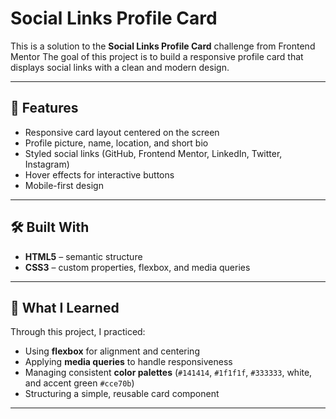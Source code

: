 # Social Links Profile Card

This is a solution to the **Social Links Profile Card** challenge from Frontend Mentor
The goal of this project is to build a responsive profile card that displays social links with a clean and modern design.

---

## 🚀 Features

- Responsive card layout centered on the screen  
- Profile picture, name, location, and short bio  
- Styled social links (GitHub, Frontend Mentor, LinkedIn, Twitter, Instagram)  
- Hover effects for interactive buttons  
- Mobile-first design  

---

## 🛠️ Built With

- **HTML5** – semantic structure  
- **CSS3** – custom properties, flexbox, and media queries  

---

## 🎯 What I Learned

Through this project, I practiced:

- Using **flexbox** for alignment and centering  
- Applying **media queries** to handle responsiveness  
- Managing consistent **color palettes** (`#141414`, `#1f1f1f`, `#333333`, white, and accent green `#cce70b`)  
- Structuring a simple, reusable card component  

---

